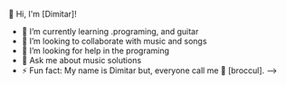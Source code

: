 👋 Hi, I'm [Dimitar]! 

- 🌱 I’m currently learning .programing, and guitar
- 👯 I’m looking to collaborate with music and songs
- 🤔 I’m looking for help in the programing
- 💬 Ask me about music solutions
- ⚡ Fun fact: My name is Dimitar but, everyone call me 🥦 [broccul].
-->
